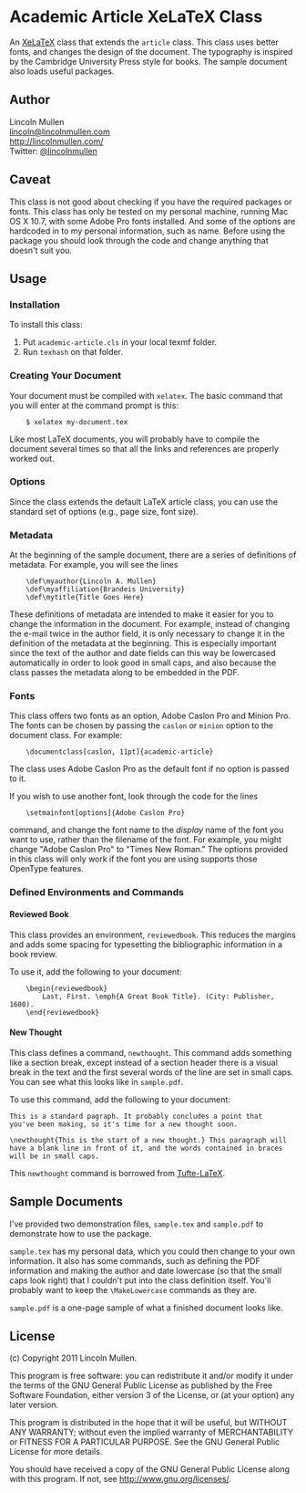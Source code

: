 # Academic Article XeLaTeX Class #

An
[XeLaTeX](http://scripts.sil.org/cms/scripts/page.php?site_id=nrsi&id=xetex)
class that extends the `article` class. This class uses better fonts,
and changes the design of the document. The typography is inspired by
the Cambridge University Press style for books. The sample document also
loads useful packages.

## Author ##

Lincoln Mullen  
<lincoln@lincolnmullen.com>  
<http://lincolnmullen.com/>  
Twitter: [@lincolnmullen](http://twitter.com/lincolnmullen)

## Caveat ##

This class is not good about checking if you have the required packages
or fonts. This class has only be tested on my personal machine, running
Mac OS X 10.7, with some Adobe Pro fonts installed. And some of the
options are hardcoded in to my personal information, such as name.
Before using the package you should look through the code and change
anything that doesn't suit you.

## Usage ##

### Installation ###

To install this class:

1.	Put `academic-article.cls` in your local texmf folder.
2.	Run `texhash` on that folder.

### Creating Your Document ###

Your document must be compiled with `xelatex`. The basic command that
you will enter at the command prompt is this:

		$ xelatex my-document.tex
		
Like most LaTeX documents, you will probably have to compile the
document several times so that all the links and references are properly
worked out.

### Options ###

Since the class extends the default LaTeX article class, you can use the
standard set of options (e.g., page size, font size).

### Metadata ###

At the beginning of the sample document, there are a series of
definitions of metadata. For example, you will see the lines

		\def\myauthor{Lincoln A. Mullen}
		\def\myaffiliation{Brandeis University}
		\def\mytitle{Title Goes Here}

These definitions of metadata are intended to make it easier for you to
change the information in the document. For example, instead of changing
the e-mail twice in the author field, it is only necessary to change it
in the definition of the metadata at the beginning. This is especially
important since the text of the author and date fields can this way be
lowercased automatically in order to look good in small caps, and also
because the class passes the metadata along to be embedded in the PDF.

### Fonts ###

This class offers two fonts as an option, Adobe Caslon Pro and Minion
Pro. The fonts can be chosen by passing the `caslon` or `minion` option
to the document class. For example:

		\documentclass[caslon, 11pt]{academic-article}

The class uses Adobe Caslon Pro as the default font if no option is passed to it. 

If you wish to use another font, look through the code for the lines

		\setmainfont[options]{Adobe Caslon Pro}

command, and change the font name to the _display_ name of the font you
want to use, rather than the filename of the font. For example, you
might change "Adobe Caslon Pro" to "Times New Roman." The options
provided in this class will only work if the font you are using supports
those OpenType features.

### Defined Environments and Commands ###

#### Reviewed Book ####

This class provides an environment, `reviewedbook`. This reduces the margins and adds some spacing for typesetting the bibliographic information in a book review.

To use it, add the following to your document:

		\begin{reviewedbook}
			Last, First. \emph{A Great Book Title}. (City: Publisher, 1600).
		\end{reviewedbook}
		
#### New Thought ####

This class defines a command, `newthought`. This command adds something like a section break, except instead of a section header there is a visual break in the text and the first several words of the line are set in small caps. You can see what this looks like in `sample.pdf`.

To use this command, add the following to your document:

	This is a standard pagraph. It probably concludes a point that
	you've been making, so it's time for a new thought soon.
	
	\newthought{This is the start of a new thought.} This paragraph will
	have a blank line in front of it, and the words contained in braces
	will be in small caps.

This `newthought` command is borrowed from [Tufte-LaTeX](http://code.google.com/p/tufte-latex/).

## Sample Documents ##

I've provided two demonstration files, `sample.tex` and `sample.pdf` to demonstrate how to use the package.

`sample.tex` has my personal data, which you could then change to your own information. It also has some commands, such as defining the PDF information and making the author and date lowercase (so that the small caps look right) that I couldn't put into the class definition itself. You'll probably want to keep the `\MakeLowercase` commands as they are.

`sample.pdf` is a one-page sample of what a finished document looks like.


## License ##

(c) Copyright 2011 Lincoln Mullen.

This program is free software: you can redistribute it and/or modify it under the terms of the GNU General Public License as published by the Free Software Foundation, either version 3 of the License, or (at your option) any later version.

This program is distributed in the hope that it will be useful, but WITHOUT ANY WARRANTY; without even the implied warranty of MERCHANTABILITY or FITNESS FOR A PARTICULAR PURPOSE.  See the GNU General Public License for more details.
 
You should have received a copy of the GNU General Public License along with this program.  If not, see <http://www.gnu.org/licenses/>.

